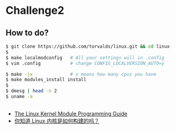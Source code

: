 # Challenge2

## How to do?
```sh
$ git clone https://github.com/torvalds/linux.git && cd linux
$
$ make localmodconfig   # All your settings will in .config
$ vim .config           # change CONFIG_LOCALVERSION_AUTO=y

$ make -jx              # x means how many cpus you have
$ make modules_install install
$
$ dmesg | head -n 2
$ uname -a
```

##
- [The Linux Kernel Module Programming Guide](http://www.tldp.org/LDP/lkmpg/2.6/html/lkmpg.html)
- [你知道 Linux 内核是如何构建的吗？](https://github.com/MintCN/linux-insides-zh/blob/master/Misc/how_linux_compile.md)

